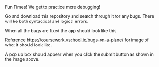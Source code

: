 Fun Times! We get to practice more debugging!

Go and download this repository and search through it for any bugs. There will be both syntactical and logical errors.

When all the bugs are fixed the app should look like this

Reference https://coursework.vschool.io/bugs-on-a-plane/ for image of what it should look like.

A pop up box should appear when you click the submit button as shown in the image above.